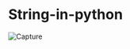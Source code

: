 # String-in-python

![Capture](https://user-images.githubusercontent.com/82524305/116080521-cd169500-a6b6-11eb-94b0-42bd66f1b0b3.PNG)
